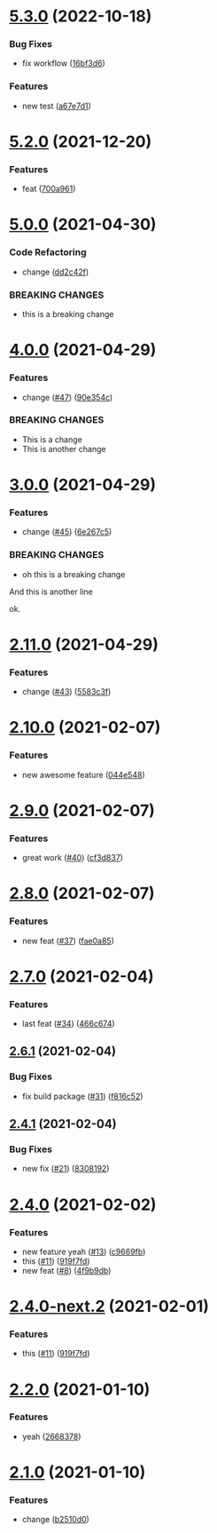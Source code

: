 # [5.3.0](https://github.com/asbiin/semantic-release-test/compare/v5.2.0...v5.3.0) (2022-10-18)


### Bug Fixes

* fix workflow ([16bf3d6](https://github.com/asbiin/semantic-release-test/commit/16bf3d610037983ce67ffd9ad083d009e0265a83))


### Features

* new test ([a67e7d1](https://github.com/asbiin/semantic-release-test/commit/a67e7d18b9efe22cce4f5ca75db2a4c2b787705d))

# [5.2.0](https://github.com/asbiin/semantic-release-test/compare/v5.1.0...v5.2.0) (2021-12-20)

### Features

* feat ([700a961](https://github.com/asbiin/semantic-release-test/commit/700a961a887f99312f17722f6c21d2a6d5dc5498))


# [5.0.0](https://github.com/asbiin/semantic-release-test/compare/v4.0.0...v5.0.0) (2021-04-30)

### Code Refactoring

* change ([dd2c42f](https://github.com/asbiin/semantic-release-test/commit/dd2c42f1bed137e2ff98afa2ad16040401d32de8))

### BREAKING CHANGES

* this is a breaking change


# [4.0.0](https://github.com/asbiin/semantic-release-test/compare/v3.0.0...v4.0.0) (2021-04-29)


### Features

* change ([#47](https://github.com/asbiin/semantic-release-test/issues/47)) ([90e354c](https://github.com/asbiin/semantic-release-test/commit/90e354c227c9a0ead87aa37889cebcb8356557fe))

### BREAKING CHANGES

* This is a change
* This is another change

# [3.0.0](https://github.com/asbiin/semantic-release-test/compare/v2.11.0...v3.0.0) (2021-04-29)


### Features

* change ([#45](https://github.com/asbiin/semantic-release-test/issues/45)) ([6e267c5](https://github.com/asbiin/semantic-release-test/commit/6e267c509f1d54f41838226ce204fe8534b30306))


### BREAKING CHANGES

* oh this is a breaking change

And this is another line

ok.

# [2.11.0](https://github.com/asbiin/semantic-release-test/compare/v2.10.0...v2.11.0) (2021-04-29)


### Features

* change ([#43](https://github.com/asbiin/semantic-release-test/issues/43)) ([5583c3f](https://github.com/asbiin/semantic-release-test/commit/5583c3fbbbeb15afc93294eb9a89abace44423c2))

# [2.10.0](https://github.com/asbiin/semantic-release-test/compare/v2.9.0...v2.10.0) (2021-02-07)


### Features

* new awesome feature ([044e548](https://github.com/asbiin/semantic-release-test/commit/044e5483f69c7d1537ffc10811844f05f3f14c53))

# [2.9.0](https://github.com/asbiin/semantic-release-test/compare/v2.8.0...v2.9.0) (2021-02-07)


### Features

* great work ([#40](https://github.com/asbiin/semantic-release-test/issues/40)) ([cf3d837](https://github.com/asbiin/semantic-release-test/commit/cf3d837118e88096b8f1201eab5af38cadc28597))

# [2.8.0](https://github.com/asbiin/semantic-release-test/compare/v2.7.0...v2.8.0) (2021-02-07)


### Features

* new feat ([#37](https://github.com/asbiin/semantic-release-test/issues/37)) ([fae0a85](https://github.com/asbiin/semantic-release-test/commit/fae0a85eb6ff8b0e0999fdc9ab7ac2e61b266a00))

# [2.7.0](https://github.com/asbiin/semantic-release-test/compare/v2.6.1...v2.7.0) (2021-02-04)


### Features

* last feat ([#34](https://github.com/asbiin/semantic-release-test/issues/34)) ([466c674](https://github.com/asbiin/semantic-release-test/commit/466c674f72317931374ae15c522a7e3e51f1ceb3))

## [2.6.1](https://github.com/asbiin/semantic-release-test/compare/v2.6.0...v2.6.1) (2021-02-04)


### Bug Fixes

* fix build package ([#31](https://github.com/asbiin/semantic-release-test/issues/31)) ([f816c52](https://github.com/asbiin/semantic-release-test/commit/f816c52231cb2e058ab1341c7abe75a356245406))

## [2.4.1](https://github.com/asbiin/semantic-release-test/compare/v2.4.0...v2.4.1) (2021-02-04)


### Bug Fixes

* new fix ([#21](https://github.com/asbiin/semantic-release-test/issues/21)) ([8308192](https://github.com/asbiin/semantic-release-test/commit/83081923b4a95d0150babff2a28182d09aa3d919))

# [2.4.0](https://github.com/asbiin/semantic-release-test/compare/v2.3.0...v2.4.0) (2021-02-02)


### Features

* new feature yeah ([#13](https://github.com/asbiin/semantic-release-test/issues/13)) ([c9669fb](https://github.com/asbiin/semantic-release-test/commit/c9669fbb40d408b295e5bc3b5926ed286f5948db))
* this ([#11](https://github.com/asbiin/semantic-release-test/issues/11)) ([919f7fd](https://github.com/asbiin/semantic-release-test/commit/919f7fd00b202d8a17885077bf11d92fd7a5857b))
* new feat ([#8](https://github.com/asbiin/semantic-release-test/issues/8)) ([4f9b9db](https://github.com/asbiin/semantic-release-test/commit/4f9b9dbf90b23ef27d28d451113a6624e89d1110))

# [2.4.0-next.2](https://github.com/asbiin/semantic-release-test/compare/v2.4.0-next.1...v2.4.0-next.2) (2021-02-01)


### Features

* this ([#11](https://github.com/asbiin/semantic-release-test/issues/11)) ([919f7fd](https://github.com/asbiin/semantic-release-test/commit/919f7fd00b202d8a17885077bf11d92fd7a5857b))

# [2.2.0](https://github.com/asbiin/semantic-release-test/compare/v2.1.0...v2.2.0) (2021-01-10)


### Features

* yeah ([2668378](https://github.com/asbiin/semantic-release-test/commit/2668378039d35d4deddad11e1a021113b7706a79))

# [2.1.0](https://github.com/asbiin/semantic-release-test/compare/v2.0.0...v2.1.0) (2021-01-10)


### Features

* change ([b2510d0](https://github.com/asbiin/semantic-release-test/commit/b2510d00b987f5d658a248817eb0c8d984d7fbef))
